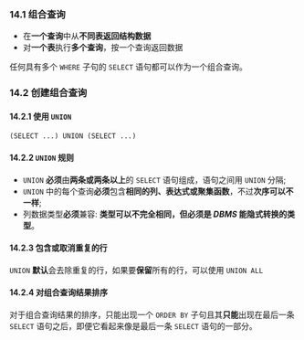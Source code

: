 ### 14.1 组合查询

* 在**一个查询**中从**不同表返回结构数据**
* 对**一个表**执行**多个查询**，按一个查询返回数据

任何具有多个 `WHERE` 子句的 `SELECT` 语句都可以作为一个组合查询。

### 14.2 创建组合查询

#### 14.2.1 使用 `UNION`

`(SELECT ...) UNION (SELECT ...)`

#### 14.2.2 `UNION` 规则

* `UNION` **必须**由**两条或两条以上**的 `SELECT` 语句组成，语句之间用 `UNION` 分隔;
* `UNION` 中的每个查询**必须**包含**相同的列、表达式或聚集函数**，不过**次序可以不一样**;
* 列数据类型**必须**兼容: **类型可以不完全相同，但必须是 *DBMS* 能隐式转换的类型**。

#### 14.2.3 包含或取消重复的行

`UNION` **默认**会去除重复的行，如果要**保留**所有的行，可以使用 `UNION ALL`

#### 14.2.4 对组合查询结果排序

对于组合查询结果的排序，只能出现一个 `ORDER BY` 子句且其**只能**出现在最后一条 `SELECT` 语句之后，即便它看起来像是最后一条 `SELECT` 语句的一部分。